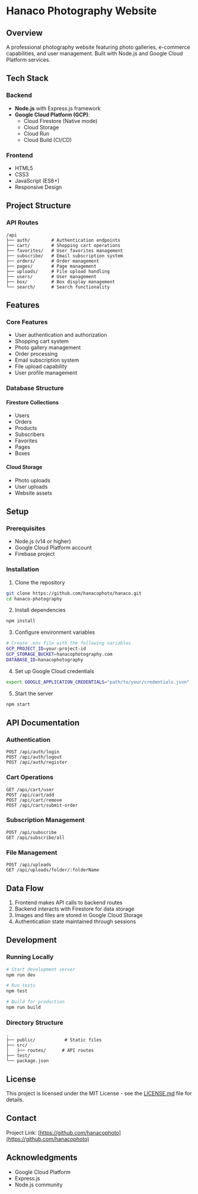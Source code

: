 # Hanaco Photography Website

## Overview
A professional photography website featuring photo galleries, e-commerce capabilities, and user management. Built with Node.js and Google Cloud Platform services.

## Tech Stack

### Backend
- **Node.js** with Express.js framework
- **Google Cloud Platform (GCP)**:
  - Cloud Firestore (Native mode)
  - Cloud Storage
  - Cloud Run
  - Cloud Build (CI/CD)

### Frontend
- HTML5
- CSS3
- JavaScript (ES6+)
- Responsive Design

## Project Structure

### API Routes

```plaintext
/api
├── auth/        # Authentication endpoints
├── cart/        # Shopping cart operations
├── favorites/   # User favorites management
├── subscribe/   # Email subscription system
├── orders/      # Order management
├── pages/       # Page management
├── uploads/     # File upload handling
├── users/       # User management
├── box/         # Box display management
└── search/      # Search functionality
```

## Features

### Core Features
- User authentication and authorization
- Shopping cart system
- Photo gallery management
- Order processing
- Email subscription system
- File upload capability
- User profile management

### Database Structure

#### Firestore Collections
- Users
- Orders
- Products
- Subscribers
- Favorites
- Pages
- Boxes

#### Cloud Storage
- Photo uploads
- User uploads
- Website assets

## Setup

### Prerequisites
- Node.js (v14 or higher)
- Google Cloud Platform account
- Firebase project

### Installation

1. Clone the repository
```bash
git clone https://github.com/hanacophoto/hanaco.git
cd hanaco-photography
```

2. Install dependencies
```bash
npm install
```

3. Configure environment variables
```bash
# Create .env file with the following variables
GCP_PROJECT_ID=your-project-id
GCP_STORAGE_BUCKET=hanacophotography.com
DATABASE_ID=hanacophotography
```

4. Set up Google Cloud credentials
```bash
export GOOGLE_APPLICATION_CREDENTIALS="path/to/your/credentials.json"
```

5. Start the server
```bash
npm start
```

## API Documentation

### Authentication
```plaintext
POST /api/auth/login
POST /api/auth/logout
POST /api/auth/register
```

### Cart Operations
```plaintext
GET /api/cart/user
POST /api/cart/add
POST /api/cart/remove
POST /api/cart/submit-order
```

### Subscription Management
```plaintext
POST /api/subscribe
GET /api/subscribe/all
```

### File Management
```plaintext
POST /api/uploads
GET /api/uploads/folder/:folderName
```

## Data Flow
1. Frontend makes API calls to backend routes
2. Backend interacts with Firestore for data storage
3. Images and files are stored in Google Cloud Storage
4. Authentication state maintained through sessions

## Development

### Running Locally
```bash
# Start development server
npm run dev

# Run tests
npm test

# Build for production
npm run build
```

### Directory Structure
```plaintext
.
├── public/           # Static files
├── src/
│   ├── routes/      # API routes
├── test/
└── package.json
```

## License
This project is licensed under the MIT License - see the [LICENSE.md](LICENSE.md) file for details.

## Contact
Project Link: [https://github.com/hanacophoto](https://github.com/hanacophoto)

## Acknowledgments
- Google Cloud Platform
- Express.js
- Node.js community
